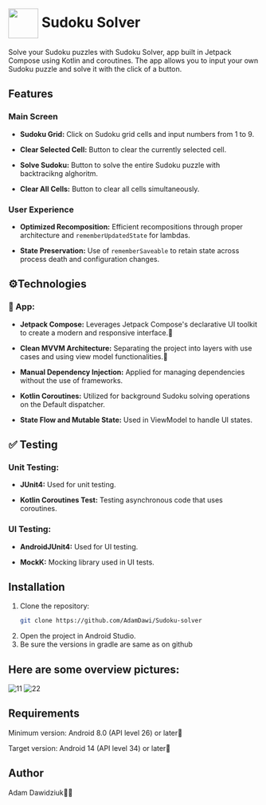 # <img src="https://github.com/AdamDawi/Sudoku-solver/assets/49430055/8d67cd54-0aad-41a5-87e9-ed9490b984d6" width="60" height="60" align="center" /> Sudoku Solver

Solve your Sudoku puzzles with Sudoku Solver, app built in Jetpack Compose using Kotlin and coroutines. The app allows you to input your own Sudoku puzzle and solve it with the click of a button.

## Features
### Main Screen 
- **Sudoku Grid:** Click on Sudoku grid cells and input numbers from 1 to 9.
  
- **Clear Selected Cell:** Button to clear the currently selected cell.
  
- **Solve Sudoku:** Button to solve the entire Sudoku puzzle with backtracikng alghoritm.
  
- **Clear All Cells:** Button to clear all cells simultaneously.

### User Experience
- **Optimized Recomposition:** Efficient recompositions through proper architecture and `rememberUpdatedState` for lambdas.

- **State Preservation:** Use of `rememberSaveable` to retain state across process death and configuration changes.

## ⚙️Technologies
### 📱 App:

- **Jetpack Compose:** Leverages Jetpack Compose's declarative UI toolkit to create a modern and responsive interface.🎨

- **Clean MVVM Architecture:** Separating the project into layers with use cases and using view model functionalities.🔧

- **Manual Dependency Injection:** Applied for managing dependencies without the use of frameworks.

- **Kotlin Coroutines:** Utilized for background Sudoku solving operations on the Default dispatcher.

- **State Flow and Mutable State:** Used in ViewModel to handle UI states.


## ✅ Testing
### Unit Testing:
- **JUnit4:** Used for unit testing.
  
- **Kotlin Coroutines Test:** Testing asynchronous code that uses coroutines.

### UI Testing:
- **AndroidJUnit4:** Used for UI testing.
  
- **MockK:** Mocking library used in UI tests.

## Installation
1. Clone the repository:
   ```bash
   git clone https://github.com/AdamDawi/Sudoku-solver
2. Open the project in Android Studio.
3. Be sure the versions in gradle are same as on github

## Here are some overview pictures:
![11](https://github.com/AdamDawi/Sudoku-solver/assets/49430055/b092ac22-1fe9-4c83-85cb-972c635f547a)
![22](https://github.com/AdamDawi/Sudoku-solver/assets/49430055/736a5e07-c96f-4196-ad2f-22a8e251bc9c)

## Requirements
Minimum version: Android 8.0 (API level 26) or later📱

Target version: Android 14 (API level 34) or later📱

## Author

Adam Dawidziuk🧑‍💻
